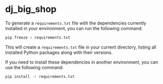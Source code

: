 # dj_big_shop
 

To generate a `requirements.txt` file with the dependencies currently installed in your environment, you can run the following command:

```bash
pip freeze > requirements.txt
```

This will create a `requirements.txt` file in your current directory, listing all installed Python packages along with their versions.

If you need to install these dependencies in another environment, you can use the following command:

```bash
pip install -r requirements.txt